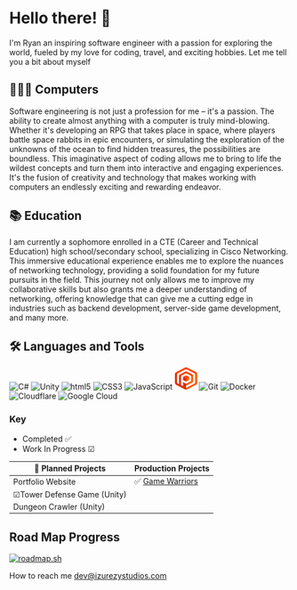 # Hello there! 👋

I'm Ryan an inspiring software engineer with a passion for exploring the world, fueled by my love for coding, travel, and exciting hobbies. Let me tell you a bit about myself

## 👨‍💻😁 Computers

Software engineering is not just a profession for me – it's a passion. The ability to create almost anything with a computer is truly mind-blowing. Whether it's developing an RPG that takes place in space, where players battle space rabbits in epic encounters, or simulating the exploration of the unknowns of the ocean to find hidden treasures, the possibilities are boundless. This imaginative aspect of coding allows me to bring to life the wildest concepts and turn them into interactive and engaging experiences. It's the fusion of creativity and technology that makes working with computers an endlessly exciting and rewarding endeavor.

## 📚 Education

I am currently a sophomore enrolled in a CTE (Career and Technical Education) high school/secondary school, specializing in Cisco Networking. This immersive educational experience enables me to explore the nuances of networking technology, providing a solid foundation for my future pursuits in the field. This journey not only allows me to improve my collaborative skills but also grants me a deeper understanding of networking, offering knowledge that can give me a cutting edge in industries such as backend development, server-side game development, and many more.

## 🛠 Languages and Tools

<div syle="flex" >
<img src="https://cdn.jsdelivr.net/gh/devicons/devicon@latest/icons/csharp/csharp-original.svg" title="C#" alt="C#" width="40" height="40"/>
<img src="https://cdn.jsdelivr.net/gh/devicons/devicon@latest/icons/unity/unity-original.svg" title="Unity" alt="Unity" width="40" height="40"/>
<img src="https://cdn.jsdelivr.net/gh/devicons/devicon@latest/icons/html5/html5-original.svg" title="html5" alt="html5" width="40" height="40"/>
<img src="https://cdn.jsdelivr.net/gh/devicons/devicon@latest/icons/css3/
css3-plain-wordmark.svg" title="CSS3" alt="CSS3" width="40" height="40"/>
<img src="https://cdn.jsdelivr.net/gh/devicons/devicon@latest/icons/javascript/javascript-original.svg" title="JavaScript" alt="JavaScript" width="40" height="40"/>
<img src="./Icons/plastic-scm.svg" title="Plastic scm" alt="Plastic scm" width="40" height="40"/>
<img src="https://cdn.jsdelivr.net/gh/devicons/devicon@latest/icons/git/git-original.svg" title="Git" alt="Git" width="40" height="40" />
<img src="https://cdn.jsdelivr.net/gh/devicons/devicon@latest/icons/docker/docker-original.svg" 
title="Docker" alt="Docker" width="40" height="40" />
 <img src="https://cdn.jsdelivr.net/gh/devicons/devicon@latest/icons/cloudflare/cloudflare-original.svg" title="Cloudflare" alt="Cloudflare" width="40" height="40" />
<img src="https://cdn.jsdelivr.net/gh/devicons/devicon@latest/icons/googlecloud/googlecloud-original.svg" title="Google Cloud" alt="Google Cloud" width="40" height="40" />
</div>

### Key

- Completed ✅
- Work In Progress ☑

| **📆 Planned Projects**     | **Production Projects**                   |
| --------------------------- | ----------------------------------------- |
| Portfolio Website           | ✅ [Game Warriors](https://gwarriors.net) |
| ☑Tower Defense Game (Unity) |                                           |
| Dungeon Crawler (Unity)     |                                           |

## Road Map Progress

[![roadmap.sh](https://api.roadmap.sh/v1-badge/tall/65940418ae22c125230da859?variant=dark&roadmaps=aspnet-core%2Ccyber-security%2Cfull-stack%2Cgame-developer)](https://roadmap.sh)

How to reach me <a href="mailto:dev@izurezystudios.com">dev@izurezystudios.com</a>
